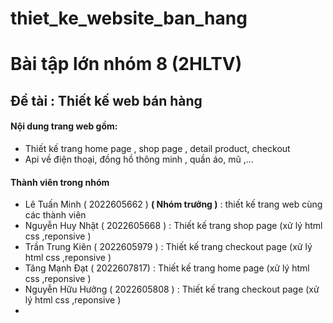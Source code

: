# thiet_ke_website_ban_hang
# Bài tập lớn nhóm 8 (2HLTV)
## Đề tài : Thiết kế web bán hàng 
#### Nội dung trang web gồm:
- Thiết kế trang home page , shop page , detail product, checkout
- Api về điện thoại, đồng hồ thông minh , quần áo, mũ ,...

#### Thành viên trong nhóm
- Lê Tuấn Minh ( 2022605662 ) **( Nhóm trưởng )** : thiết kế trang web cùng các thành viên
- Nguyễn Huy Nhật ( 2022605668 ) : Thiết kế trang shop page (xử lý html css ,reponsive )
- Trần Trung Kiên ( 2022605979 ) : Thiết kế trang checkout page (xử lý html css ,reponsive )
- Tăng Mạnh Đạt ( 2022607817) : Thiết kế trang home page (xử lý html css ,reponsive )
- Nguyễn Hữu Hưởng ( 2022605808 ) : Thiết kế trang checkout page (xử lý html css ,reponsive )
- 

